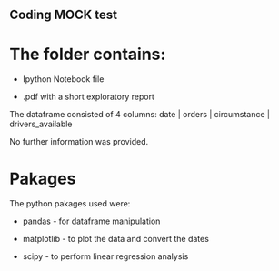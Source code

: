 ## Coding MOCK test

# The folder contains:

* Ipython Notebook file

* .pdf with a short exploratory report



The dataframe consisted of 4 columns: date | orders | circumstance |  drivers_available

No further information was provided.

# Pakages

The python pakages used were:

* pandas - for dataframe manipulation

* matplotlib - to plot the data and convert the dates

* scipy - to perform linear regression analysis

